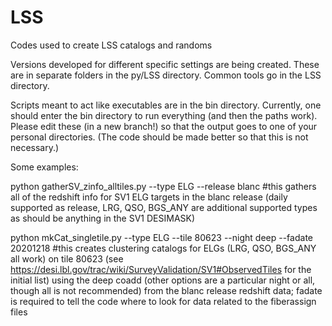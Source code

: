 # LSS
Codes used to create LSS catalogs and randoms

Versions developed for different specific settings are being created. These are in separate folders in the py/LSS directory. Common tools go in the LSS directory.

Scripts meant to act like executables are in the bin directory. Currently, one should enter the bin directory to run everything (and then the paths work). Please edit these (in a new branch!) so that the output goes to one of your personal directories. (The code should be made better so that this is not necessary.)

Some examples:

python gatherSV_zinfo_alltiles.py --type ELG --release blanc #this gathers all of the redshift info for SV1 ELG targets in the blanc release (daily supported as release, LRG, QSO, BGS_ANY are additional supported types as should be anything in the SV1 DESIMASK)

python mkCat_singletile.py --type ELG --tile 80623 --night deep --fadate 20201218 #this creates clustering catalogs for ELGs (LRG, QSO, BGS_ANY all work) on tile 80623 (see https://desi.lbl.gov/trac/wiki/SurveyValidation/SV1#ObservedTiles for the initial list) using the deep coadd (other options are a particular night or all, though all is not recommended) from the blanc release redshift data; fadate is required to tell the code where to look for data related to the fiberassign files 
